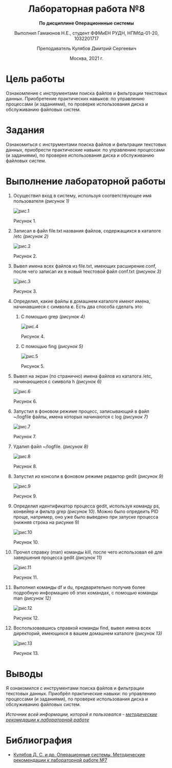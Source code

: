 <center> 

# Лабораторная работа №8 

**По дисциплине Операционнные системы** 

Выполнил Гамаюнов Н.Е., студент ФФМиЕН РУДН, НПМбд-01-20, 1032201717

Преподаватель Кулябов Дмитрий Сергеевич

Москва, 2021 г.

</center> 

<div style="page-break-after: always;"></div>

# Цель работы
Ознакомление с инструментами поиска файлов и фильтрации текстовых данных. Приобретение практических навыков: по управлению процессами (и заданиями), по проверке использования диска и обслуживанию файловых систем.

# Задания
Ознакомиться с инструментами поиска файлов и фильтрации текстовых данных, приобрести практические навыки: по управлению процессами (и заданиями), по проверке использования диска и обслуживанию файловых систем.

# Выполнение лабораторной работы
1. Осуществил вход в систему, используя соответствующее имя пользователя *(рисунок 1)*

    ![рис.1](image/1.png)

    Рисунок 1.

2. Записал в файл file.txt названия файлов, содержащихся в каталоге /etc *(рисунок 2)*

    ![рис.2](image/2.png)

    Рисунок 2.

3. Вывел имена всех файлов из file.txt, имеющих расширение.conf, после чего записал их в новый текстовой файл conf.txt *(рисунок 3)*

    ![рис.3](image/3.png)

    Рисунок 3.

4. Определил, какие файлы в домашнем каталоге имеют имена, начинавшиеся с символа **c**. Есть два способа сделать это:
   1. C помощью grep *(рисунок 4)*
   
       ![рис.4](image/4.png)

      Рисунок 4.

    2. С помощью fing *(рисунок 5)*

       ![рис.5](image/5.png)

        Рисунок 5.

5. Вывел на экран (по странично) имена файлов из каталога /etc, начинающиеся с символа h *(рисунок 6)*

    ![рис.6](image/6.png)

    Рисунок 6.

6. Запустил в фоновом режиме процесс, записывающий в файл ~/logfile файлы, имена которых начинаются с log *(рисунок 7)*

    ![рис.7](image/7.png)

    Рисунок 7.

7. Удалил файл ~/logfile. *(рисунок 8)*

    ![рис.8](image/8.png)

    Рисунок 8.

8. Запустил из консоли в фоновом режиме редактор gedit *(рисунок 9)*

    ![рис.9](image/9.png)

    Рисунок 9.

9. Определил идентификатор процесса gedit, используя команду ps, конвейер и фильтр grep *(рисунок 10)*. Можно было опредеить PID проще, например, оно уже было выведено при запуске процесса (нижняя строка на рисунке 9)

    ![рис.10](image/10.png)

    Рисунок 10.

10. Прочел справку (man) команды kill, после чего использовал её для завершения процесса gedit *(рисунок 11)*

    ![рис.11](image/11.png)

    Рисунок 11.

11. Выполнил команды df и du, предварительно получив более подробную информацию об этих командах, с помощью команды man *(рисунок 12)*

    ![рис.12](image/12.png)

    Рисунок 12.

12. Воспользовавшись справкой команды find, вывел имена всех директорий, имеющихся в вашем домашнем каталоге *(рисунок 13)*

    ![рис.13](image/13.png)

    Рисунок 13.

# Выводы
Я ознакомился с инструментами поиска файлов и фильтрации текстовых данных. Приобрёл практические навыки: по управлению процессами (и заданиями), по проверке использования диска и обслуживанию файловых систем.

*Источник всей информации, которой я пользовался - [методические рекомедации к лабораторной работе](https://esystem.rudn.ru/pluginfile.php/1142078/mod_resource/content/2/004-lab_proc.pdf)*

# Библиография
- [Кулябов Д. С. и др. Операционные системы. Методические рекомендации к лабораторной работе №7](https://esystem.rudn.ru/pluginfile.php/1142078/mod_resource/content/2/004-lab_proc.pdf)

